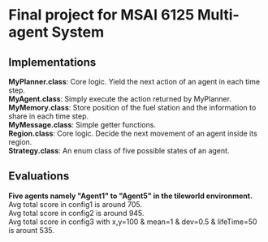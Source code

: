 <h1>Final project for MSAI 6125 Multi-agent System</h1>
<p>
<h2>Implementations</h2>
<p>
<b>MyPlanner.class</b>:
Core logic. Yield the next action of an agent in each time step. 
<br>
<b>MyAgent.class</b>:
Simply execute the action returned by MyPlanner.
<br>
<b>MyMemory.class</b>:
Store position of the fuel station and the information to share in each time step.
<br>
<b>MyMessage.class</b>:
Simple getter functions. 
<br>
<b>Region.class</b>:
Core logic. Decide the next movement of an agent inside its region.
<br>
<b>Strategy.class</b>:
An enum class of five possible states of an agent.  
</p>

<h2>Evaluations</h2>
<b>Five agents namely "Agent1" to "Agent5" in the tileworld environment. </b>
<br>
Avg total score in config1 is around 705.
<br>
Avg total score in config2 is around 945.
<br>
Avg total score in config3 with x,y=100 & mean=1 & dev=0.5 & lifeTime=50 is arount 535.
